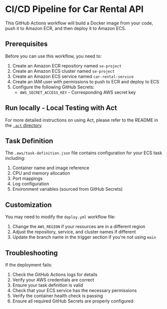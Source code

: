 # CI/CD Pipeline for Car Rental API

This GitHub Actions workflow will build a Docker image from your code, push it to Amazon ECR, and then deploy it to Amazon ECS.

## Prerequisites

Before you can use this workflow, you need to:

1. Create an Amazon ECR repository named `se-project`
2. Create an Amazon ECS cluster named `se-project`
3. Create an Amazon ECS service named `car-rental-service`
4. Create an IAM user with permissions to push to ECR and deploy to ECS
5. Configure the following GitHub Secrets:
   - `AWS_SECRET_ACCESS_KEY` - Corresponding AWS secret key

## Run locally - Local Testing with Act

For more detailed instructions on using Act, please refer to the README in the [`.act` directory](../../backend/.act/README.md)

## Task Definition

The `.aws/task-definition.json` file contains configuration for your ECS task including:

1. Container name and image reference
2. CPU and memory allocation
3. Port mappings
4. Log configuration
5. Environment variables (sourced from GitHub Secrets)

## Customization

You may need to modify the `deploy.yml` workflow file:

1. Change the `AWS_REGION` if your resources are in a different region
2. Adjust the repository, service, and cluster names if different
3. Update the branch name in the trigger section if you're not using `main`

## Troubleshooting

If the deployment fails:

1. Check the GitHub Actions logs for details
2. Verify your AWS credentials are correct
3. Ensure your task definition is valid
4. Check that your ECS service has the necessary permissions
5. Verify the container health check is passing
6. Ensure all required GitHub Secrets are properly configured

